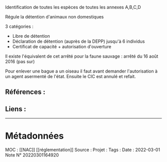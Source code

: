 Identification de toutes les espèces de toutes les annexes A,B,C,D

Régule la détention d'animaux non domestiques

3 catégories : 
- Libre de détention
- Déclaration de détention (auprès de la DEPP) jusqu'à 6 individus
- Certificat de capacité + autorisation d'ouverture

Il existe l'équivalent de cet arrêté pour la faune sauvage : arrêté du 16 août 2016 (pas sur)


Pour enlever une bague a un oiseau il faut avant demander l'autorisation à un agent asermenté de l'état. Ensuite le CIC est annulé et refait.



## Références :
>
 

## Liens :




***
# Métadonnées
MOC : [[NAC]] [[réglementation]]
Source :
Projet :
Tags : 
Date : 2022-03-01
Note N° 20220301164920